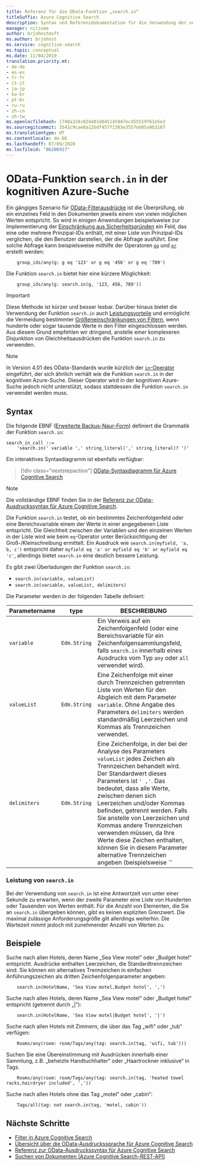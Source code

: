 ```yaml
---
title: Referenz für die OData-Funktion „search.in“
titleSuffix: Azure Cognitive Search
description: Syntax und Referenzdokumentation für die Verwendung der search.in-Funktion in Azure Cognitive Search-Abfragen.
manager: nitinme
author: brjohnstmsft
ms.author: brjohnst
ms.service: cognitive-search
ms.topic: conceptual
ms.date: 11/04/2019
translation.priority.mt:
- de-de
- es-es
- fr-fr
- it-it
- ja-jp
- ko-kr
- pt-br
- ru-ru
- zh-cn
- zh-tw
ms.openlocfilehash: 1748a334c024401d845145947ecd55519f61e5e3
ms.sourcegitcommit: 3541c9cae8a12bdf457f1383e3557eb85a9b3187
ms.translationtype: HT
ms.contentlocale: de-DE
ms.lasthandoff: 07/09/2020
ms.locfileid: "86206917"
---
```

# <a name="odata-searchin-function-in-azure-cognitive-search"></a>OData-Funktion `search.in` in der kognitiven Azure-Suche

Ein gängiges Szenario für [OData-Filterausdrücke](query-odata-filter-orderby-syntax.md) ist die Überprüfung, ob ein einzelnes Feld in den Dokumenten jeweils einem von vielen möglichen Werten entspricht. So wird in einigen Anwendungen beispielsweise zur Implementierung der [Einschränkung aus Sicherheitsgründen](search-security-trimming-for-azure-search.md) ein Feld, das eine oder mehrere Prinzipal-IDs enthält, mit einer Liste von Prinzipal-IDs verglichen, die den Benutzer darstellen, der die Abfrage ausführt. Eine solche Abfrage kann beispielsweise mithilfe der Operatoren [`eq`](search-query-odata-comparison-operators.md) und [`or`](search-query-odata-logical-operators.md) erstellt werden:

```odata-filter-expr
    group_ids/any(g: g eq '123' or g eq '456' or g eq '789')
```

Die Funktion `search.in` bietet hier eine kürzere Möglichkeit:

```odata-filter-expr
    group_ids/any(g: search.in(g, '123, 456, 789'))
```

> [!IMPORTANT]
> Diese Methode ist kürzer und besser lesbar. Darüber hinaus bietet die Verwendung der Funktion `search.in` auch [Leistungsvorteile](#bkmk_performance) und ermöglicht die Vermeidung bestimmter [Größeneinschränkungen von Filtern](search-query-odata-filter.md#bkmk_limits), wenn hunderte oder sogar tausende Werte in den Filter eingeschlossen werden. Aus diesem Grund empfehlen wir dringend, anstelle einer komplexeren Disjunktion von Gleichheitsausdrücken die Funktion `search.in` zu verwenden.

> [!NOTE]
> In Version 4.01 des OData-Standards wurde kürzlich der [`in`-Operator](https://docs.oasis-open.org/odata/odata/v4.01/cs01/part2-url-conventions/odata-v4.01-cs01-part2-url-conventions.html#_Toc505773230) eingeführt, der sich ähnlich verhält wie die Funktion `search.in` in der kognitiven Azure-Suche. Dieser Operator wird in der kognitiven Azure-Suche jedoch nicht unterstützt, sodass stattdessen die Funktion `search.in` verwendet werden muss.

## <a name="syntax"></a>Syntax

Die folgende EBNF ([Erweiterte Backus-Naur-Form](https://en.wikipedia.org/wiki/Extended_Backus–Naur_form)) definiert die Grammatik der Funktion `search.in`:

<!-- Upload this EBNF using https://bottlecaps.de/rr/ui to create a downloadable railroad diagram. -->

```
search_in_call ::=
    'search.in(' variable ',' string_literal(',' string_literal)? ')'
```

Ein interaktives Syntaxdiagramm ist ebenfalls verfügbar:

> [!div class="nextstepaction"]
> [OData-Syntaxdiagramm für Azure Cognitive Search](https://azuresearch.github.io/odata-syntax-diagram/#search_in_call)

> [!NOTE]
> Die vollständige EBNF finden Sie in der [Referenz zur OData-Ausdruckssyntax für Azure Cognitive Search](search-query-odata-syntax-reference.md).

Die Funktion `search.in` testet, ob ein bestimmtes Zeichenfolgenfeld oder eine Bereichsvariable einem der Werte in einer angegebenen Liste entspricht. Die Gleichheit zwischen der Variablen und den einzelnen Werten in der Liste wird wie beim `eq`-Operator unter Berücksichtigung der Groß-/Kleinschreibung ermittelt. Ein Ausdruck wie `search.in(myfield, 'a, b, c')` entspricht daher `myfield eq 'a' or myfield eq 'b' or myfield eq 'c'`, allerdings bietet `search.in` eine deutlich bessere Leistung.

Es gibt zwei Überladungen der Funktion `search.in`:

- `search.in(variable, valueList)`
- `search.in(variable, valueList, delimiters)`

Die Parameter werden in der folgenden Tabelle definiert:

| Parametername | type | BESCHREIBUNG |
| --- | --- | --- |
| `variable` | `Edm.String` | Ein Verweis auf ein Zeichenfolgenfeld (oder eine Bereichsvariable für ein Zeichenfolgensammlungsfeld, falls `search.in` innerhalb eines Ausdrucks vom Typ `any` oder `all` verwendet wird). |
| `valueList` | `Edm.String` | Eine Zeichenfolge mit einer durch Trennzeichen getrennten Liste von Werten für den Abgleich mit dem Parameter `variable`. Ohne Angabe des Parameters `delimiters` werden standardmäßig Leerzeichen und Kommas als Trennzeichen verwendet. |
| `delimiters` | `Edm.String` | Eine Zeichenfolge, in der bei der Analyse des Parameters `valueList` jedes Zeichen als Trennzeichen behandelt wird. Der Standardwert dieses Parameters ist `' ,'`. Das bedeutet, dass alle Werte, zwischen denen sich Leerzeichen und/oder Kommas befinden, getrennt werden. Falls Sie anstelle von Leerzeichen und Kommas andere Trennzeichen verwenden müssen, da Ihre Werte diese Zeichen enthalten, können Sie in diesem Parameter alternative Trennzeichen angeben (beispielsweise `'|'`). |

<a name="bkmk_performance"></a>

### <a name="performance-of-searchin"></a>Leistung von `search.in`

Bei der Verwendung von `search.in` ist eine Antwortzeit von unter einer Sekunde zu erwarten, wenn der zweite Parameter eine Liste von Hunderten oder Tausenden von Werten enthält. Für die Anzahl von Elementen, die Sie an `search.in` übergeben können, gibt es keinen expliziten Grenzwert. Die maximal zulässige Anforderungsgröße gilt allerdings weiterhin. Die Wartezeit nimmt jedoch mit zunehmender Anzahl von Werten zu.

## <a name="examples"></a>Beispiele

Suche nach allen Hotels, deren Name „Sea View motel“ oder „Budget hotel“ entspricht. Ausdrücke enthalten Leerzeichen, die Standardtrennzeichen sind. Sie können ein alternatives Trennzeichen in einfachen Anführungszeichen als dritten Zeichenfolgenparameter angeben:  

```odata-filter-expr
    search.in(HotelName, 'Sea View motel,Budget hotel', ',')
```

Suche nach allen Hotels, deren Name „Sea View motel“ oder „Budget hotel“ entspricht (getrennt durch „|“):

```odata-filter-expr
    search.in(HotelName, 'Sea View motel|Budget hotel', '|')
```

Suche nach allen Hotels mit Zimmern, die über das Tag „wifi“ oder „tub“ verfügen:

```odata-filter-expr
    Rooms/any(room: room/Tags/any(tag: search.in(tag, 'wifi, tub')))
```

Suchen Sie eine Übereinstimmung mit Ausdrücken innerhalb einer Sammlung, z.B. „beheizte Handtuchhalter“ oder „Haartrockner inklusive“ in Tags.

```odata-filter-expr
    Rooms/any(room: room/Tags/any(tag: search.in(tag, 'heated towel racks,hairdryer included', ','))
```

Suche nach allen Hotels ohne das Tag „motel“ oder „cabin“:

```odata-filter-expr
    Tags/all(tag: not search.in(tag, 'motel, cabin'))
```

## <a name="next-steps"></a>Nächste Schritte  

- [Filter in Azure Cognitive Search](search-filters.md)
- [Übersicht über die OData-Ausdruckssprache für Azure Cognitive Search](query-odata-filter-orderby-syntax.md)
- [Referenz zur OData-Ausdruckssyntax für Azure Cognitive Search](search-query-odata-syntax-reference.md)
- [Suchen von Dokumenten &#40;Azure Cognitive Search-REST-API&#41;](https://docs.microsoft.com/rest/api/searchservice/Search-Documents)
